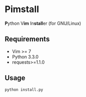 Pimstall
========

**P**ython V**im** In**stall**er (for GNU/Linux)

Requirements
------------
- Vim >= 7
- Python 3.3.0
- requests>=1.1.0

Usage
-----
`python install.py`
